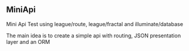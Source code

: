 ## MiniApi

Mini Api Test using league/route, league/fractal and illuminate/database

The main idea is to create a simple api with routing, JSON presentation layer and an ORM